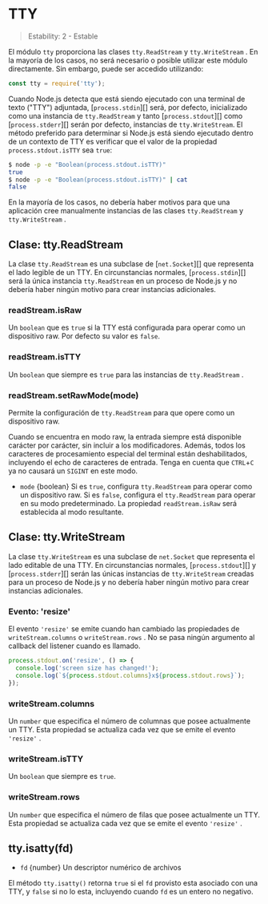 # TTY

<!--introduced_in=v0.10.0-->

> Estability: 2 - Estable

El módulo `tty` proporciona las clases `tty.ReadStream` y `tty.WriteStream` . En la mayoría de los casos, no será necesario o posible utilizar este módulo directamente. Sin embargo, puede ser accedido utilizando:

```js
const tty = require('tty');
```

Cuando Node.js detecta que está siendo ejecutado con una terminal de texto ("TTY") adjuntada, [`process.stdin`][] será, por defecto, inicializado como una instancia de `tty.ReadStream` y tanto [`process.stdout`][] como [`process.stderr`][] serán por defecto, instancias de `tty.WriteStream`. El método preferido para determinar si Node.js está siendo ejecutado dentro de un contexto de TTY es verificar que el valor de la propiedad `process.stdout.isTTY` sea `true`:

```sh
$ node -p -e "Boolean(process.stdout.isTTY)"
true
$ node -p -e "Boolean(process.stdout.isTTY)" | cat
false
```

En la mayoría de los casos, no debería haber motivos para que una aplicación cree manualmente instancias de las clases `tty.ReadStream` y `tty.WriteStream` .

## Clase: tty.ReadStream
<!-- YAML
added: v0.5.8
-->

La clase `tty.ReadStream` es una subclase de [`net.Socket`][] que representa el lado legible de un TTY. En circunstancias normales, [`process.stdin`][] será la única instancia `tty.ReadStream` en un proceso de Node.js y no debería haber ningún motivo para crear instancias adicionales.

### readStream.isRaw
<!-- YAML
added: v0.7.7
-->

Un `boolean` que es `true` si la TTY está configurada para operar como un dispositivo raw. Por defecto su valor es `false`.

### readStream.isTTY
<!-- YAML
added: v0.5.8
-->

Un `boolean` que siempre es `true` para las instancias de `tty.ReadStream` .

### readStream.setRawMode(mode)
<!-- YAML
added: v0.7.7
-->

Permite la configuración de `tty.ReadStream` para que opere como un dispositivo raw.

Cuando se encuentra en modo raw, la entrada siempre está disponible carácter por carácter, sin incluir a los modificadores. Además, todos los caracteres de procesamiento especial del terminal están deshabilitados, incluyendo el echo de caracteres de entrada. Tenga en cuenta que `CTRL`+`C` ya no causará un `SIGINT` en este modo.

* `mode` {boolean} Si es `true`, configura `tty.ReadStream` para operar como un dispositivo raw. Si es `false`, configura el `tty.ReadStream` para operar en su modo predeterminado. La propiedad `readStream.isRaw` será establecida al modo resultante.

## Clase: tty.WriteStream
<!-- YAML
added: v0.5.8
-->

La clase `tty.WriteStream` es una subclase de `net.Socket` que representa el lado editable de una TTY. En circunstancias normales, [`process.stdout`][] y [`process.stderr`][] serán las únicas instancias de `tty.WriteStream` creadas para un proceso de Node.js y no debería haber ningún motivo para crear instancias adicionales.

### Evento: 'resize'
<!-- YAML
added: v0.7.7
-->

El evento `'resize'` se emite cuando han cambiado las propiedades de `writeStream.columns` o `writeStream.rows` . No se pasa ningún argumento al callback del listener cuando es llamado.

```js
process.stdout.on('resize', () => {
  console.log('screen size has changed!');
  console.log(`${process.stdout.columns}x${process.stdout.rows}`);
});
```

### writeStream.columns
<!-- YAML
added: v0.7.7
-->

Un `number` que especifica el número de columnas que posee actualmente un TTY. Esta propiedad se actualiza cada vez que se emite el evento `'resize'` .

### writeStream.isTTY
<!-- YAML
added: v0.5.8
-->

Un `boolean` que siempre es `true`.

### writeStream.rows
<!-- YAML
added: v0.7.7
-->

Un `number` que especifica el número de filas que posee actualmente un TTY. Esta propiedad se actualiza cada vez que se emite el evento `'resize'` .

## tty.isatty(fd)
<!-- YAML
added: v0.5.8
-->

* `fd` {number} Un descriptor numérico de archivos

El método `tty.isatty()` retorna `true` si el `fd` provisto esta asociado con una TTY, y `false` si no lo esta, incluyendo cuando `fd` es un entero no negativo.
